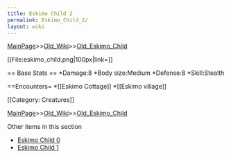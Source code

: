 ```yaml
---
title: Eskimo Child 2
permalink: Eskimo_Child_2/
layout: wiki
---
```


[MainPage](/keeperrl_wiki/ "wikilink")>>[Old_Wiki](/keeperrl_wiki/Old_Wiki "wikilink")>>[Old_Eskimo_Child](/keeperrl_wiki/Old_Eskimo_Child "wikilink")

[[File:eskimo_child.png|100px|link=]]

== Base Stats ==
*Damage:8
*Body size:Medium
*Defense:8
*Skill:Stealth

==Encounters=
*[[Eskimo Cottage]]
*[[Eskimo village]]

[[Category: Creatures]]

[MainPage](/keeperrl_wiki/ "wikilink")>>[Old_Wiki](/keeperrl_wiki/Old_Wiki "wikilink")>>[Old_Eskimo_Child](/keeperrl_wiki/Old_Eskimo_Child "wikilink")

Other items in this section
-    [Eskimo Child 0](/keeperrl_wiki/Eskimo_Child_0 "wikilink")
-    [Eskimo Child 1](/keeperrl_wiki/Eskimo_Child_1 "wikilink")
